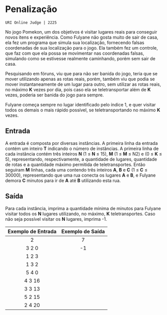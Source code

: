 # Penalização
    URI Online Judge | 2225

No jogo Pomekon, um dos objetivos é visitar lugares reais para conseguir novos itens e experiência. Como Fulyane não gosta muito de sair de casa, ela fez um programa que simula sua localização, fornecendo falsas coordenadas de sua localização para o jogo. Ela também fez um controle, que faz com que ela possa se movimentar nas coordenadas falsas, simulando como se estivesse realmente caminhando, porém sem sair de casa.

Pesquisando em fóruns, viu que para não ser banida do jogo, teria que se mover utilizando apenas as rotas reais, porém, também viu que podia se mover instantaneamente de um lugar para outro, sem utilizar as rotas reais, no máximo **K** vezes por dia, pois caso ela se teletransportar além de **K** vezes, poderia ser banida do jogo para sempre.

Fulyane começa sempre no lugar identificado pelo índice 1, e quer visitar todos os demais o mais rápido possível, se teletransportando no máximo **K** vezes.


## Entrada

A entrada é composta por diversas instâncias. A primeira linha da entrada contém um inteiro **T** indicando o número de instâncias. A primeira linha de cada instância contém três inteiros **N** (1 ≤ **N** ≤ 15), **M** (1 ≤ **M** ≤ N2) e (0 ≤ **K** ≤ 5), representando, respectivamente, a quantidade de lugares, quantidade de  rotas e a quantidade máximo permitida de teletransportes. Então seguiram **M** linhas, cada uma contendo três inteiros **A**, **B** e **C** (1 ≤ **C** ≤ 30000), representando que uma rua conecta os lugares **A** e **B**, e Fulyane demora **C** minutos para ir de **A** até **B** utilizando esta rua.

## Saída

Para cada instância, imprima a quantidade mínima de minutos para Fulyane visitar todos os **N** lugares utilizando, no máximo, **K** teletransportes. Caso não seja possível visitar os **N** lugares, imprima -1.

<div align="center">

| Exemplo de Entrada |	Exemplo de Saída|
|        :--:        |     :--:         |
|     2              |        7         |
|     3 2 0          |       -1         |
|     1 2 3          |                  |
|     1 3 2          |                  |
|     5 4 0          |                  |
|     4 3 16         |                  |
|     3 3 13         |                  |
|     5 2 15         |                  |
|     2 4 20         |                  |
</div>
